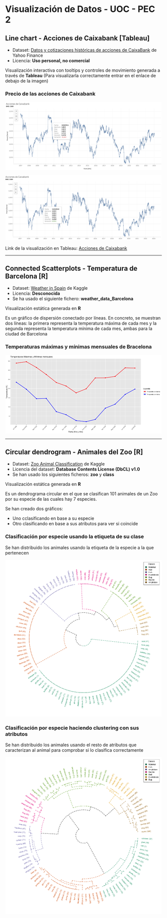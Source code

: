 # Visualización de Datos - UOC - PEC 2

## Line chart - Acciones de Caixabank [Tableau]

- Dataset: [Datos y cotizaciones históricas de acciones de CaixaBank](https://es.finance.yahoo.com/quote/CABK.MC/history?p=CABK.MC) de Yahoo Finance
- Licencia: **Uso personal, no comercial**

Visualización interactiva con tooltips y controles de movimiento generada a través de **Tableau** (Para visualizarla correctamente entrar en el enlace de debajo de la imagen)

### Precio de las acciones de Caixabank

![Acciones de Caixabank con pérdida](./LineChart/line_chart_caixabank_stocks_1.png)

![Acciones de Caixabank con ganancia](./LineChart/line_chart_caixabank_stocks_2.png)

Link de la visualización en Tableau: [Acciones de Caixabank](https://public.tableau.com/views/Caixabank-Linechart/Caixabank?:language=es-ES&:display_count=n&:origin=viz_share_link)

----

## Connected Scatterplots - Temperatura de Barcelona [R]

- Dataset: [Weather in Spain](https://www.kaggle.com/datasets/fujichan/weather-in-spain?select=weather_data_Barcelona) de Kaggle
- Licencia: **Desconocida**
- Se ha usado el siguiente fichero: **weather_data_Barcelona**

Visualización estática generada en **R**

Es un gráfico de dispersión conectado por líneas. En concreto, se muestran dos líneas: la primera representa la temperatura máxima de cada mes y la segunda representa la temperatura mínima de cada mes, ambas para la ciudad de Barcelona

### Temperaturas máximas y mínimas mensuales de Bracelona

![Temperaturas máximas y mínimas mensuales de BCN](./ConnectedScatterplots/connected_scatterplots_temperaturas_barcelona.png)

----

## Circular dendrogram - Animales del Zoo [R]

- Dataset: [Zoo Animal Classification](https://www.kaggle.com/datasets/uciml/zoo-animal-classification) de Kaggle
- Licencia del dataset: **Database Contents License (DbCL) v1.0**
- Se han usado los siguientes ficheros: **zoo** y **class**

Visualización estática generada en **R**

Es un dendrograma circular en el que se clasifican 101 animales de un Zoo por su especie de las cuales hay 7 especies.

Se han creado dos gráficos:

- Uno cclasificando en base a su especie
- Otro clasificando en base a sus atributos para ver si coincide

### Clasificación por especie usando la etiqueta de su clase

Se han distribuido los animales usando la etiqueta de la especie a la que pertenecen

![Classificación por especie usando su clase](./CircularDendrogram/dendrograma_circular_by_class.png)

### Clasificación por especie haciendo clustering con sus atributos

Se han distribuido los animales usando el resto de atributos que caracterizan al animal para comprobar si lo clasifica correctamente

![Classificación por especie haciendo clustering](./CircularDendrogram/dendrograma_circular_by_attributes.png)